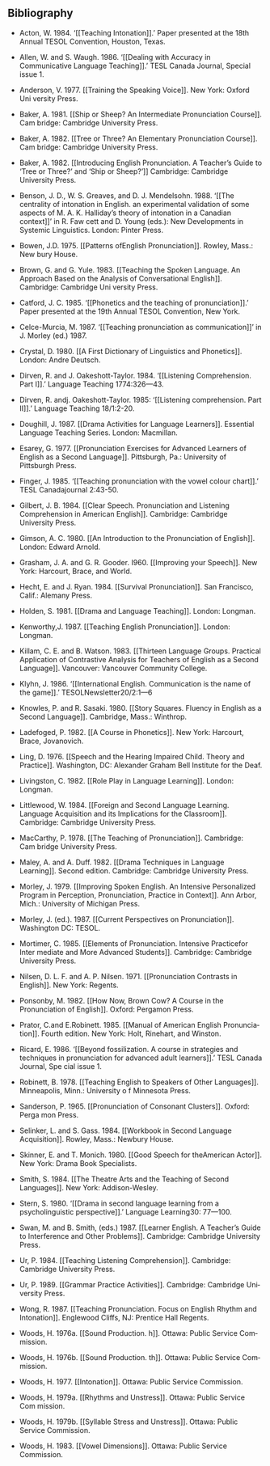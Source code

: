 ## Bibliography 

- Acton, W. 1984. ‘[[Teaching Intonation]].’ Paper presented at the 18th Annual TESOL Convention, Houston, Texas.

- Allen, W. and S. Waugh. 1986. ‘[[Dealing with Accuracy in Communicative Language Teaching]].’ TESL Canada Journal, Special issue 1.

- Anderson, V. 1977. [[Training the Speaking Voice]]. New York: Oxford Uni­ versity Press.

 - Baker, A. 1981. [[Ship or Sheep? An Intermediate Pronunciation Course]]. Cam­ bridge: Cambridge University Press.

- Baker, A. 1982. [[Tree or Three? An Elementary Pronunciation Course]]. Cam­ bridge: Cambridge University Press.

- Baker, A. 1982. [[Introducing English Pronunciation. A Teacher’s Guide to ‘Tree or Three?’ and ‘Ship or Sheep?’]] Cambridge: Cambridge University Press.

- Benson, J. D., W. S. Greaves, and D. J. Mendelsohn. 1988. ‘[[The centrality of intonation in English. an experimental validation of some aspects of M. A. K. Halliday’s theory of intonation in a Canadian context]]’ in R. Faw­ cett and D. Young (eds.): New Developments in Systemic Linguistics. London: Pinter Press.

- Bowen, J.D. 1975. [[Patterns ofEnglish Pronunciation]]. Rowley, Mass.: New­ bury House.

- Brown, G. and G. Yule. 1983. [[Teaching the Spoken Language. An Approach Based on the Analysis of Conversational English]]. Cambridge: Cambridge Uni­ versity Press.

- Catford, J. C. 1985. ‘[[Phonetics and the teaching of pronunciation]].’ Paper presented at the 19th Annual TESOL Convention, New York.

- Celce-Murcia, M. 1987. ‘[[Teaching pronunciation as communication]]’ in J. Morley (ed.) 1987.

- Crystal, D. 1980. [[A First Dictionary of Linguistics and Phonetics]]. London: Andre Deutsch.

- Dirven, R. and J. Oakeshott-Taylor. 1984. ‘[[Listening Comprehension. Part I]].’ Language Teaching 1774:326—43.

- Dirven, R. andj. Oakeshott-Taylor. 1985: ‘[[Listening comprehension. Part II]].’ Language Teaching 18/1:2-20.

- Doughill, J. 1987. [[Drama Activities for Language Learners]]. Essential Language Teaching Series. London: Macmillan.

- Esarey, G. 1977. [[Pronunciation Exercises for Advanced Learners of English as a Second Language]]. Pittsburgh, Pa.: University of Pittsburgh Press.

- Finger, J. 1985. ‘[[Teaching pronunciation with the vowel colour chart]].’ TESL Canadajournal 2:43-50.

- Gilbert, J. B. 1984. [[Clear Speech. Pronunciation and Listening Comprehen­sion in American English]]. Cambridge: Cambridge University Press.

- Gimson, A. C. 1980. [[An Introduction to the Pronunciation of English]]. London: Edward Arnold.

- Grasham, J. A. and G. R. Gooder. I960. [[Improving your Speech]]. New York: Harcourt, Brace, and World.

- Hecht, E. and J. Ryan. 1984. [[Survival Pronunciation]]. San Francisco, Calif.: Alemany Press.

- Holden, S. 1981. [[Drama and Language Teaching]]. London: Longman.

 - Kenworthy,J. 1987. [[Teaching English Pronunciation]]. London: Longman.

- Killam, C. E. and B. Watson. 1983. [[Thirteen Language Groups. Practical Application of Contrastive Analysis for Teachers of English as a Second Lan­guage]]. Vancouver: Vancouver Community College.

- Klyhn, J. 1986. ‘[[International English. Communication is the name of the game]].’ TESOLNewsletter20/2:1—6

- Knowles, P. and R. Sasaki. 1980. [[Story Squares. Fluency in English as a Second Language]]. Cambridge, Mass.: Winthrop.

- Ladefoged, P. 1982. [[A Course in Phonetics]]. New York: Harcourt, Brace, Jovanovich.

- Ling, D. 1976. [[Speech and the Hearing Impaired Child. Theory and Practice]]. Washington, DC: Alexander Graham Bell Institute for the Deaf.

- Livingston, C. 1982. [[Role Play in Language Learning]]. London: Longman.

- Littlewood, W. 1984. [[Foreign and Second Language Learning. Language Acquisition and its Implications for the Classroom]]. Cambridge: Cambridge University Press.

- MacCarthy, P. 1978. [[The Teaching of Pronunciation]]. Cambridge: Cam­ bridge University Press.

- Maley, A. and A. Duff. 1982. [[Drama Techniques in Language Learning]]. Second edition. Cambridge: Cambridge University Press.

- Morley, J. 1979. [[Improving Spoken English. An Intensive Personalized Program in Perception, Pronunciation, Practice in Context]]. Ann Arbor, Mich.: University of Michigan Press.

- Morley, J. (ed.). 1987. [[Current Perspectives on Pronunciation]]. Washington DC: TESOL.

- Mortimer, C. 1985. [[Elements of Pronunciation. Intensive Practicefor Inter­ mediate and More Advanced Students]]. Cambridge: Cambridge University Press.

- Nilsen, D. L. F. and A. P. Nilsen. 1971. [[Pronunciation Contrasts in English]]. New York: Regents.

- Ponsonby, M. 1982. [[How Now, Brown Cow? A Course in the Pronunciation of English]]. Oxford: Pergamon Press.

- Prator, C.and E.Robinett. 1985. [[Manual of American English Pronuncia­tion]]. Fourth edition. New York: Holt, Rinehart, and Winston.

- Ricard, E. 1986. ‘[[Beyond fossilization. A course in strategies and techniques in pronunciation for advanced adult learners]].’ TESL Canada Journal, Spe­ cial issue 1.

- Robinett, B. 1978. [[Teaching English to Speakers of Other Languages]]. Minneapolis, Minn.: University o f Minnesota Press.

- Sanderson, P. 1965. [[Pronunciation of Consonant Clusters]]. Oxford: Perga­ mon Press.

- Selinker, L. and S. Gass. 1984. [[Workbook in Second Language Acquisition]]. Rowley, Mass.: Newbury House.

- Skinner, E. and T. Monich. 1980. [[Good Speech for theAmerican Actor]]. New York: Drama Book Specialists.

- Smith, S. 1984. [[The Theatre Arts and the Teaching of Second Languages]]. New York: Addison-Wesley.

- Stern, S. 1980. ‘[[Drama in second language learning from a psycholinguistic perspective]].’ Language Learning30: 77—100.

- Swan, M. and B. Smith, (eds.) 1987. [[Learner English. A Teacher’s Guide to Interference and Other Problems]]. Cambridge: Cambridge University Press.

- Ur, P. 1984. [[Teaching Listening Comprehension]]. Cambridge: Cambridge University Press.

- Ur, P. 1989. [[Grammar Practice Activities]]. Cambridge: Cambridge Uni­versity Press.

- Wong, R. 1987. [[Teaching Pronunciation. Focus on English Rhythm and Intonation]]. Englewood Cliffs, NJ: Prentice Hall Regents.

- Woods, H. 1976a. [[Sound Production. h]]. Ottawa: Public Service Com­ mission.

- Woods, H. 1976b. [[Sound Production. th]]. Ottawa: Public Service Com­ mission.

- Woods, H. 1977. [[Intonation]]. Ottawa: Public Service Commission.

- Woods, H. 1979a. [[Rhythms and Unstress]]. Ottawa: Public Service Com­ mission.

- Woods, H. 1979b. [[Syllable Stress and Unstress]]. Ottawa: Public Service Commission.

- Woods, H. 1983. [[Vowel Dimensions]]. Ottawa: Public Service Commission.